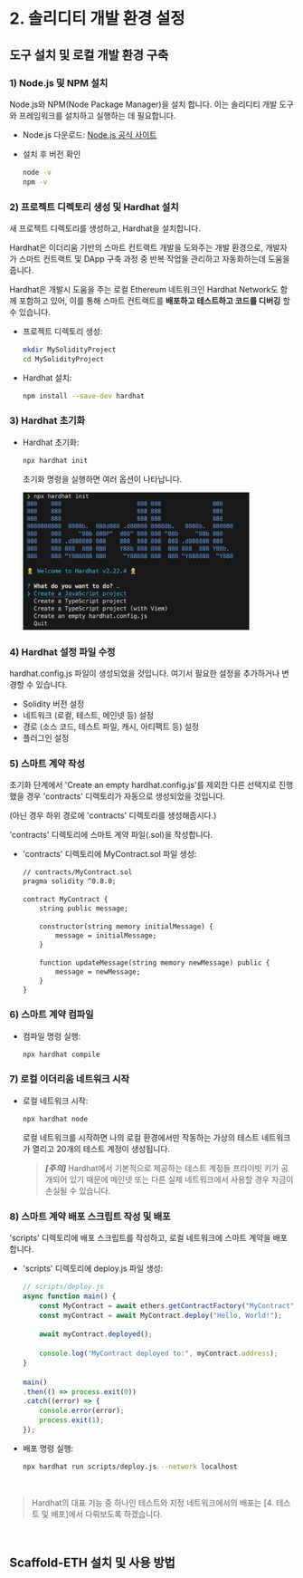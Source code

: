 # 2. 솔리디티 개발 환경 설정

## 도구 설치 및 로컬 개발 환경 구축

### 1) Node.js 및 NPM 설치
Node.js와 NPM(Node Package Manager)을 설치 합니다. 이는 솔리디티 개발 도구와 프레임워크를 설치하고 실행하는 데 필요합니다.

- Node.js 다운로드: [Node.js 공식 사이트](https://nodejs.org/en)
- 설치 후 버전 확인

    ```bash
    node -v
    npm -v
    ```

### 2) 프로젝트 디렉토리 생성 및 Hardhat 설치
새 프로젝트 디렉토리를 생성하고, Hardhat을 설치합니다.

Hardhat은 이더리움 기반의 스마트 컨트랙트 개발을 도와주는 개발 환경으로, 개발자가 스마트 컨트랙트 및 DApp 구축 과정 중 반복 작업을 관리하고 자동화하는데 도움을 줍니다.

Hardhat은 개발시 도움을 주는 로컬 Ethereum 네트워크인 Hardhat Network도 함께 포함하고 있어, 이를 통해 스마트 컨트랙트를 **배포하고 테스트하고 코드를 디버깅** 할 수 있습니다.

- 프로젝트 디렉토리 생성:

    ```bash
    mkdir MySolidityProject
    cd MySolidityProject
    ```
- Hardhat 설치:

    ```bash
    npm install --save-dev hardhat
    ```

### 3) Hardhat 초기화
- Hardhat 초기화:
    ```bash
    npx hardhat init
    ```
    초기화 명령을 실행하면 여러 옵션이 나타납니다.

    <img src='../images/npx_hardhat_init.png' width='400px'></img>

### 4) Hardhat 설정 파일 수정
hardhat.config.js 파일이 생성되었을 것입니다. 여기서 필요한 설정을 추가하거나 변경할 수 있습니다.

- Solidity 버전 설정
- 네트워크 (로컬, 테스트, 메인넷 등) 설정
- 경로 (소스 코드, 테스트 파일, 캐시, 아티팩트 등) 설정
- 플러그인 설정

### 5) 스마트 계약 작성
초기화 단계에서 'Create an empty hardhat.config.js'를 제외한 다른 선택지로 진행했을 경우 'contracts' 디렉토리가 자동으로 생성되었을 것입니다.

(아닌 경우 하위 경로에 'contracts' 디렉토리를 생성해줍시다.)

'contracts' 디렉토리에 스마트 계약 파일(.sol)을 작성합니다.

- 'contracts' 디렉토리에 MyContract.sol 파일 생성:

    ```solidity
    // contracts/MyContract.sol
    pragma solidity ^0.8.0;

    contract MyContract {
        string public message;

        constructor(string memory initialMessage) {
            message = initialMessage;
        }

        function updateMessage(string memory newMessage) public {
            message = newMessage;
        }
    }
    ```

### 6) 스마트 계약 컴파일
- 컴파일 명령 실행:

    ```bash
    npx hardhat compile
    ```

### 7) 로컬 이더리움 네트워크 시작
- 로컬 네트워크 시작:

    ```bash
    npx hardhat node
    ```
    로컬 네트워크를 시작하면 나의 로컬 환경에서만 작동하는 가상의 테스트 네트워크가 열리고 20개의 테스트 계정이 생성됩니다.

    > ***[주의]*** Hardhat에서 기본적으로 제공하는 테스트 계정들 프라이빗 키가 공개되어 있기 때문에 메인넷 또는 다른 실제 네트워크에서 사용할 경우 자금이 손실될 수 있습니다.

### 8) 스마트 계약 배포 스크립트 작성 및 배포
'scripts' 디렉토리에 배포 스크립트를 작성하고, 로컬 네트워크에 스마트 계약을 배포합니다.

- 'scripts' 디렉토리에 deploy.js 파일 생성:

    ```js
    // scripts/deploy.js
    async function main() {
        const MyContract = await ethers.getContractFactory("MyContract");
        const myContract = await MyContract.deploy("Hello, World!");

        await myContract.deployed();

        console.log("MyContract deployed to:", myContract.address);
    }

    main()
    .then(() => process.exit(0))
    .catch((error) => {
        console.error(error);
        process.exit(1);
    });

    ```

- 배포 명령 실행:

    ```bash
    npx hardhat run scripts/deploy.js --network localhost
    ```

<br/>

> Hardhat의 대표 기능 중 하나인 테스트와 지정 네트워크에서의 배포는 [4. 테스트 및 배포]에서 다뤄보도록 하겠습니다.

<br/>

## Scaffold-ETH 설치 및 사용 방법
